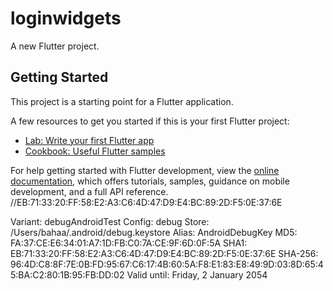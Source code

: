 # loginwidgets

A new Flutter project.

## Getting Started

This project is a starting point for a Flutter application.

A few resources to get you started if this is your first Flutter project:

- [Lab: Write your first Flutter app](https://docs.flutter.dev/get-started/codelab)
- [Cookbook: Useful Flutter samples](https://docs.flutter.dev/cookbook)

For help getting started with Flutter development, view the
[online documentation](https://docs.flutter.dev/), which offers tutorials,
samples, guidance on mobile development, and a full API reference.
//EB:71:33:20:FF:58:E2:A3:C6:4D:47:D9:E4:BC:89:2D:F5:0E:37:6E

Variant: debugAndroidTest
Config: debug
Store: /Users/bahaa/.android/debug.keystore
Alias: AndroidDebugKey
MD5: FA:37:CE:E6:34:01:A7:1D:FB:C0:7A:CE:9F:6D:0F:5A
SHA1: EB:71:33:20:FF:58:E2:A3:C6:4D:47:D9:E4:BC:89:2D:F5:0E:37:6E
SHA-256: 96:4D:C8:8F:7E:0B:FD:95:67:C6:17:4B:60:5A:F8:E1:83:E8:49:9D:03:8D:65:45:BA:C2:80:1B:95:FB:DD:02
Valid until: Friday, 2 January 2054
